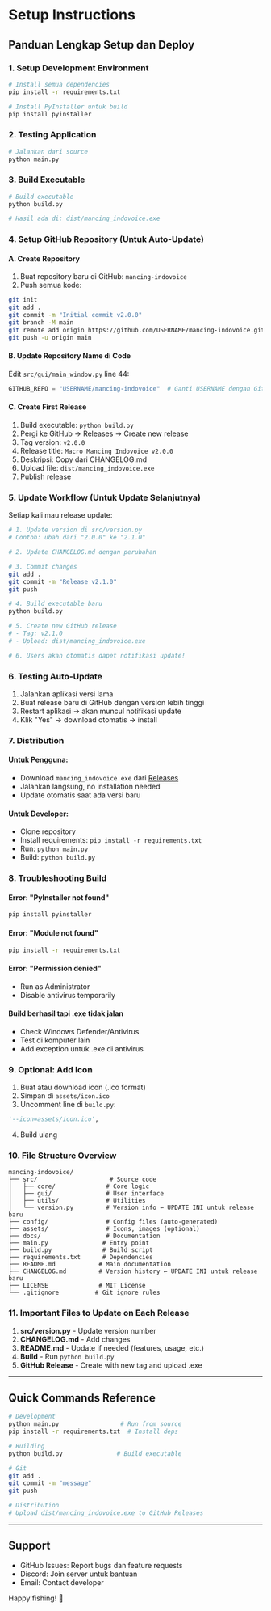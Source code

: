 # Setup Instructions

## Panduan Lengkap Setup dan Deploy

### 1. Setup Development Environment

```bash
# Install semua dependencies
pip install -r requirements.txt

# Install PyInstaller untuk build
pip install pyinstaller
```

### 2. Testing Application

```bash
# Jalankan dari source
python main.py
```

### 3. Build Executable

```bash
# Build executable
python build.py

# Hasil ada di: dist/mancing_indovoice.exe
```

### 4. Setup GitHub Repository (Untuk Auto-Update)

#### A. Create Repository
1. Buat repository baru di GitHub: `mancing-indovoice`
2. Push semua kode:
```bash
git init
git add .
git commit -m "Initial commit v2.0.0"
git branch -M main
git remote add origin https://github.com/USERNAME/mancing-indovoice.git
git push -u origin main
```

#### B. Update Repository Name di Code
Edit `src/gui/main_window.py` line 44:
```python
GITHUB_REPO = "USERNAME/mancing-indovoice"  # Ganti USERNAME dengan GitHub username Anda
```

#### C. Create First Release
1. Build executable: `python build.py`
2. Pergi ke GitHub → Releases → Create new release
3. Tag version: `v2.0.0`
4. Release title: `Macro Mancing Indovoice v2.0.0`
5. Deskripsi: Copy dari CHANGELOG.md
6. Upload file: `dist/mancing_indovoice.exe`
7. Publish release

### 5. Update Workflow (Untuk Update Selanjutnya)

Setiap kali mau release update:

```bash
# 1. Update version di src/version.py
# Contoh: ubah dari "2.0.0" ke "2.1.0"

# 2. Update CHANGELOG.md dengan perubahan

# 3. Commit changes
git add .
git commit -m "Release v2.1.0"
git push

# 4. Build executable baru
python build.py

# 5. Create new GitHub release
# - Tag: v2.1.0
# - Upload: dist/mancing_indovoice.exe

# 6. Users akan otomatis dapet notifikasi update!
```

### 6. Testing Auto-Update

1. Jalankan aplikasi versi lama
2. Buat release baru di GitHub dengan version lebih tinggi
3. Restart aplikasi → akan muncul notifikasi update
4. Klik "Yes" → download otomatis → install

### 7. Distribution

#### Untuk Pengguna:
- Download `mancing_indovoice.exe` dari [Releases](https://github.com/USERNAME/mancing-indovoice/releases)
- Jalankan langsung, no installation needed
- Update otomatis saat ada versi baru

#### Untuk Developer:
- Clone repository
- Install requirements: `pip install -r requirements.txt`
- Run: `python main.py`
- Build: `python build.py`

### 8. Troubleshooting Build

#### Error: "PyInstaller not found"
```bash
pip install pyinstaller
```

#### Error: "Module not found"
```bash
pip install -r requirements.txt
```

#### Error: "Permission denied"
- Run as Administrator
- Disable antivirus temporarily

#### Build berhasil tapi .exe tidak jalan
- Check Windows Defender/Antivirus
- Test di komputer lain
- Add exception untuk .exe di antivirus

### 9. Optional: Add Icon

1. Buat atau download icon (.ico format)
2. Simpan di `assets/icon.ico`
3. Uncomment line di `build.py`:
```python
'--icon=assets/icon.ico',
```
4. Build ulang

### 10. File Structure Overview

```
mancing-indovoice/
├── src/                    # Source code
│   ├── core/              # Core logic
│   ├── gui/               # User interface
│   ├── utils/             # Utilities
│   └── version.py         # Version info ← UPDATE INI untuk release baru
├── config/                # Config files (auto-generated)
├── assets/                # Icons, images (optional)
├── docs/                  # Documentation
├── main.py               # Entry point
├── build.py              # Build script
├── requirements.txt      # Dependencies
├── README.md            # Main documentation
├── CHANGELOG.md         # Version history ← UPDATE INI untuk release baru
├── LICENSE              # MIT License
└── .gitignore          # Git ignore rules
```

### 11. Important Files to Update on Each Release

1. **src/version.py** - Update version number
2. **CHANGELOG.md** - Add changes
3. **README.md** - Update if needed (features, usage, etc.)
4. **Build** - Run `python build.py`
5. **GitHub Release** - Create with new tag and upload .exe

---

## Quick Commands Reference

```bash
# Development
python main.py                 # Run from source
pip install -r requirements.txt  # Install deps

# Building
python build.py               # Build executable

# Git
git add .
git commit -m "message"
git push

# Distribution
# Upload dist/mancing_indovoice.exe to GitHub Releases
```

---

## Support

- GitHub Issues: Report bugs dan feature requests
- Discord: Join server untuk bantuan
- Email: Contact developer

Happy fishing! 🎣
